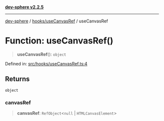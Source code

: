 [**dev-sphere v2.2.5**](../../../README.md)

***

[dev-sphere](../../../modules.md) / [hooks/useCanvasRef](../README.md) / useCanvasRef

# Function: useCanvasRef()

> **useCanvasRef**(): `object`

Defined in: [src/hooks/useCanvasRef.ts:4](https://github.com/DumbNoxx/DevSphere/blob/eb3f80846f33282f6e0329ed2bac1585e686cd76/src/hooks/useCanvasRef.ts#L4)

## Returns

`object`

### canvasRef

> **canvasRef**: `RefObject`\<`null` \| `HTMLCanvasElement`\>
